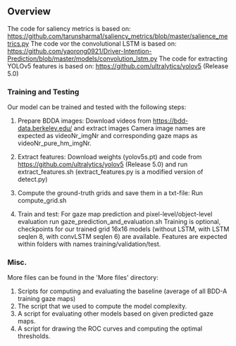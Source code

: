 ## Overview
The code for saliency metrics is based on: https://github.com/tarunsharma1/saliency_metrics/blob/master/salience_metrics.py
The code vor the convolutional LSTM is based on: https://github.com/yaorong0921/Driver-Intention-Prediction/blob/master/models/convolution_lstm.py
The code for extracting YOLOv5 features is based on:  https://github.com/ultralytics/yolov5 (Release 5.0)

### Training and Testing
Our model can be trained and tested with the following steps:

1. Prepare BDDA images:
Download videos from https://bdd-data.berkeley.edu/ and extract images
Camera image names are expected as videoNr_imgNr and corresponding gaze maps as videoNr_pure_hm_imgNr.

2. Extract features:
Download weights (yolov5s.pt) and code from https://github.com/ultralytics/yolov5 (Release 5.0) and run extract_features.sh
(extract_features.py is a modified version of detect.py)

3. Compute the ground-truth grids and save them in a txt-file:
Run compute_grid.sh

4. Train and test:
For gaze map prediction and pixel-level/object-level evaluation run gaze_prediction_and_evaluation.sh
Training is optional, checkpoints for our trained grid 16x16 models (without LSTM, with LSTM seqlen 8, with convLSTM seqlen 6) are available.
Features are expected within folders with names training/validation/test.


### Misc.
More files can be found in the 'More files' directory:
1. Scripts for computing and evaluating the baseline (average of all BDD-A training gaze maps)
2. The script that we used to compute the model complexity.
3. A script for evaluating other models based on given predicted gaze maps.
4. A script for drawing the ROC curves and computing the optimal thresholds.

